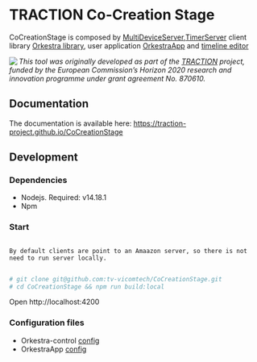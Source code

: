 # TRACTION Co-Creation Stage

CoCreationStage is composed by [MultiDeviceServer](https://github.com/tv-vicomtech/orkestra-server),[TimerServer](https://github.com/tv-vicomtech/motionServer)
client library [Orkestra library](https://github.com/tv-vicomtech/Orkestralib), user application [OrkestraApp](https://github.com/tv-vicomtech/traction_RealTimePerformanceEngine/tree/master/orkestraApp) and [timeline editor](https://github.com/tv-vicomtech/traction_RealTimePerformanceEngine/tree/master/orkestra-control)

<img src="https://www.traction-project.eu/wp-content/uploads/sites/3/2020/02/Logo-cabecera-Traction.png" align="left"/><em>This tool was originally developed as part of the <a href="https://www.traction-project.eu/">TRACTION</a> project, funded by the European Commission’s <a hef="http://ec.europa.eu/programmes/horizon2020/">Horizon 2020</a> research and innovation programme under grant agreement No. 870610.</em>

## Documentation

The documentation is available here: https://traction-project.github.io/CoCreationStage

## Development

### Dependencies

* Nodejs. Required: v14.18.1
* Npm

### Start

```note

By default clients are point to an Amaazon server, so there is not need to run server locally.

```

```bash

# git clone git@github.com:tv-vicomtech/CoCreationStage.git
# cd CoCreationStage && npm run build:local
```

Open http://localhost:4200
### Configuration files

* Orkestra-control [config](https://github.com/tv-vicomtech/CoCreationStage/blob/dev/orkestra-control/src/environments/environment.ts)
* OrkestraApp [config](https://github.com/tv-vicomtech/CoCreationStage/blob/dev/orkestraApp/src/config/environmet.js)

